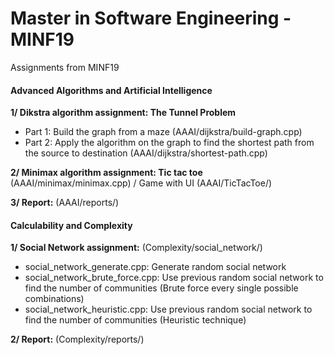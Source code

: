 # Master in Software Engineering - MINF19
Assignments from MINF19

#### Advanced Algorithms and Artificial Intelligence
**1/ Dikstra algorithm assignment: The Tunnel Problem**
- Part 1: Build the graph from a maze (AAAI/dijkstra/build-graph.cpp)
- Part 2: Apply the algorithm on the graph to find the shortest path from the source to destination (AAAI/dijkstra/shortest-path.cpp)

**2/ Minimax algorithm assignment: Tic tac toe** (AAAI/minimax/minimax.cpp) / Game with UI (AAAI/TicTacToe/)

**3/ Report:** (AAAI/reports/)

#### Calculability and Complexity
**1/ Social Network assignment:** (Complexity/social_network/)
  - social_network_generate.cpp: Generate random social network
  - social_network_brute_force.cpp: Use previous random social network to find the number of communities (Brute force every single possible combinations)
  - social_network_heuristic.cpp: Use previous random social network to find the number of communities (Heuristic technique)

**2/ Report:** (Complexity/reports/)

